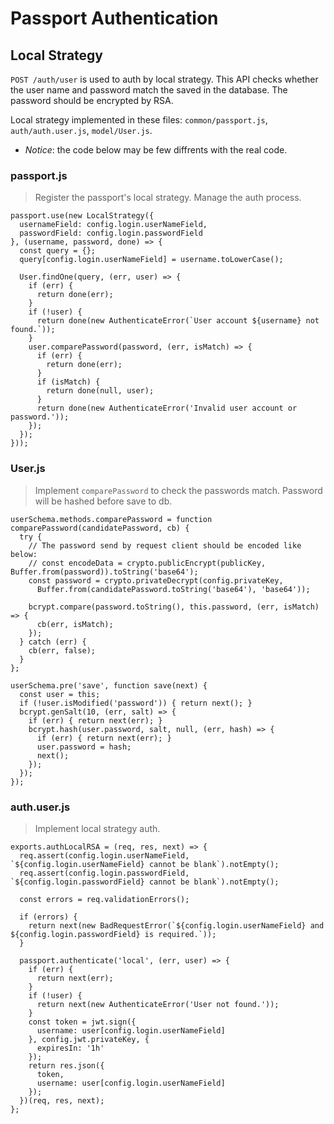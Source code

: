 # Passport Authentication

## Local Strategy

`POST /auth/user` is used to auth by local strategy. This API checks whether the user name and password match the saved in the database. The password should be encrypted by RSA.

Local strategy implemented in these files: `common/passport.js`, `auth/auth.user.js`, `model/User.js`.

  - *Notice*: the code below may be few diffrents with the real code. 

### passport.js

> Register the passport's local strategy. Manage the auth process.

```
passport.use(new LocalStrategy({
  usernameField: config.login.userNameField,
  passwordField: config.login.passwordField
}, (username, password, done) => {
  const query = {};
  query[config.login.userNameField] = username.toLowerCase();

  User.findOne(query, (err, user) => {
    if (err) {
      return done(err);
    }
    if (!user) {
      return done(new AuthenticateError(`User account ${username} not found.`));
    }
    user.comparePassword(password, (err, isMatch) => {
      if (err) {
        return done(err);
      }
      if (isMatch) {
        return done(null, user);
      }
      return done(new AuthenticateError('Invalid user account or password.'));
    });
  });
}));
```

### User.js

> Implement `comparePassword` to check the passwords match. Password will be hashed before save to db.
>  
```
userSchema.methods.comparePassword = function comparePassword(candidatePassword, cb) {
  try {
    // The password send by request client should be encoded like below:
    // const encodeData = crypto.publicEncrypt(publicKey, Buffer.from(password)).toString('base64');
    const password = crypto.privateDecrypt(config.privateKey,
      Buffer.from(candidatePassword.toString('base64'), 'base64'));

    bcrypt.compare(password.toString(), this.password, (err, isMatch) => {
      cb(err, isMatch);
    });
  } catch (err) {
    cb(err, false);
  }
};

userSchema.pre('save', function save(next) {
  const user = this;
  if (!user.isModified('password')) { return next(); }
  bcrypt.genSalt(10, (err, salt) => {
    if (err) { return next(err); }
    bcrypt.hash(user.password, salt, null, (err, hash) => {
      if (err) { return next(err); }
      user.password = hash;
      next();
    });
  });
});
```

### auth.user.js

> Implement local strategy auth.

```
exports.authLocalRSA = (req, res, next) => {
  req.assert(config.login.userNameField, `${config.login.userNameField} cannot be blank`).notEmpty();
  req.assert(config.login.passwordField, `${config.login.passwordField} cannot be blank`).notEmpty();

  const errors = req.validationErrors();

  if (errors) {
    return next(new BadRequestError(`${config.login.userNameField} and ${config.login.passwordField} is required.`));
  }

  passport.authenticate('local', (err, user) => {
    if (err) {
      return next(err);
    }
    if (!user) {
      return next(new AuthenticateError('User not found.'));
    }
    const token = jwt.sign({
      username: user[config.login.userNameField]
    }, config.jwt.privateKey, {
      expiresIn: '1h'
    });
    return res.json({
      token,
      username: user[config.login.userNameField]
    });
  })(req, res, next);
};

```
